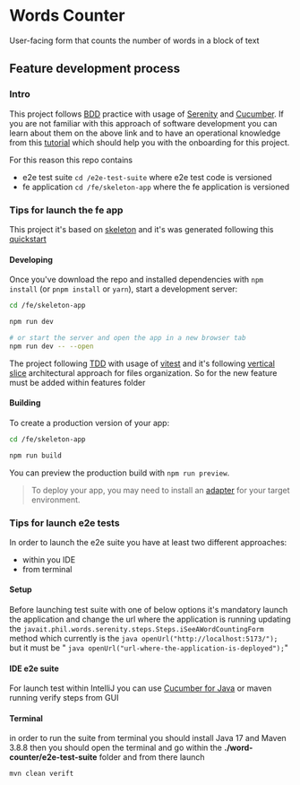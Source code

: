 # Words Counter

User-facing form that counts the number of words in a block of text

## Feature development process

### Intro

This project follows [BDD](https://www.agilealliance.org/glossary/bdd/) practice with usage
of [Serenity](https://serenity-bdd.github.io/) and [Cucumber](https://cucumber.io).
If you are not familiar with this approach of software development you can learn about them on the above link and to
have an operational knowledge from this [tutorial](https://serenity-bdd.github.io/docs/tutorials/cucumber-screenplay)
which should help you with the onboarding for this project.

For this reason this repo contains

- e2e test suite ```cd /e2e-test-suite``` where e2e test code is versioned
- fe application ```cd /fe/skeleton-app``` where the fe application is versioned

### Tips for launch the fe app

This project it's based on [skeleton](https://www.skeleton.dev/) and it's was generated following
this [quickstart](https://www.skeleton.dev/docs/quickstart)

#### Developing

Once you've download the repo and installed dependencies with `npm install` (or `pnpm install` or `yarn`), start a
development server:

```bash
cd /fe/skeleton-app

npm run dev

# or start the server and open the app in a new browser tab
npm run dev -- --open
```

The project following [TDD](https://www.agilealliance.org/glossary/tdd/) with usage of [vitest](https://vitest.dev/) and
it's following [vertical slice](https://www.milanjovanovic.tech/blog/vertical-slice-architecture) architectural approach
for files organization. So for the new feature must be added within features folder

#### Building

To create a production version of your app:

```bash
cd /fe/skeleton-app

npm run build
```

You can preview the production build with `npm run preview`.

> To deploy your app, you may need to install an [adapter](https://kit.svelte.dev/docs/adapters) for your target
> environment.

### Tips for launch e2e tests

In order to launch the e2e suite you have at least two different approaches:

- within you IDE
- from terminal

#### Setup

Before launching test suite with one of below options it's mandatory launch the application and change the url where the
application is running
updating the ```javait.phil.words.serenity.steps.Steps.iSeeAWordCountingForm``` method which currently is the
```java openUrl("http://localhost:5173/");``` but it must be "
```java openUrl("url-where-the-application-is-deployed");```"

#### IDE e2e suite

For launch test within IntelliJ you can
use [Cucumber for Java](https://plugins.jetbrains.com/plugin/7212-cucumber-for-java) or maven running verify steps from
GUI

#### Terminal

in order to run the suite from terminal you should install Java 17 and Maven 3.8.8
then you should open the terminal and go within the **./word-counter/e2e-test-suite** folder and from there launch

```bash
mvn clean verift
```

